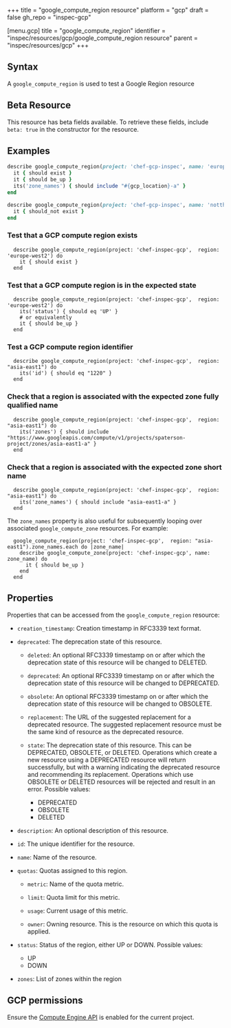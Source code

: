 +++
title = "google_compute_region resource"
platform = "gcp"
draft = false
gh_repo = "inspec-gcp"

[menu.gcp]
title = "google_compute_region"
identifier = "inspec/resources/gcp/google_compute_region resource"
parent = "inspec/resources/gcp"
+++

## Syntax

A `google_compute_region` is used to test a Google Region resource


## Beta Resource
This resource has beta fields available. To retrieve these fields, include `beta: true` in the constructor for the resource.

## Examples

```ruby
describe google_compute_region(project: 'chef-gcp-inspec', name: 'europe-west2') do
  it { should exist }
  it { should be_up }
  its('zone_names') { should include "#{gcp_location}-a" }
end

describe google_compute_region(project: 'chef-gcp-inspec', name: 'notthere') do
  it { should_not exist }
end

```
  ### Test that a GCP compute region exists
```
  describe google_compute_region(project: 'chef-inspec-gcp',  region: 'europe-west2') do
    it { should exist }
  end
```
  ### Test that a GCP compute region is in the expected state
```
  describe google_compute_region(project: 'chef-inspec-gcp',  region: 'europe-west2') do
    its('status') { should eq 'UP' }
    # or equivalently
    it { should be_up }
  end
```
  ### Test a GCP compute region identifier
```
  describe google_compute_region(project: 'chef-inspec-gcp',  region: "asia-east1") do
    its('id') { should eq "1220" }
  end
```
  ### Check that a region is associated with the expected zone fully qualified name
```
  describe google_compute_region(project: 'chef-inspec-gcp',  region: "asia-east1") do
    its('zones') { should include "https://www.googleapis.com/compute/v1/projects/spaterson-project/zones/asia-east1-a" }
  end
```
  ### Check that a region is associated with the expected zone short name
```
  describe google_compute_region(project: 'chef-inspec-gcp',  region: "asia-east1") do
    its('zone_names') { should include "asia-east1-a" }
  end
```

  The `zone_names` property is also useful for subsequently looping over associated `google_compute_zone` resources.  For example:
```
  google_compute_region(project: 'chef-inspec-gcp',  region: "asia-east1").zone_names.each do |zone_name|
    describe google_compute_zone(project: 'chef-inspec-gcp', name: zone_name) do
      it { should be_up }
    end
  end

```

## Properties

Properties that can be accessed from the `google_compute_region` resource:


  * `creation_timestamp`: Creation timestamp in RFC3339 text format.

  * `deprecated`: The deprecation state of this resource.

    * `deleted`: An optional RFC3339 timestamp on or after which the deprecation state of this resource will be changed to DELETED.

    * `deprecated`: An optional RFC3339 timestamp on or after which the deprecation state of this resource will be changed to DEPRECATED.

    * `obsolete`: An optional RFC3339 timestamp on or after which the deprecation state of this resource will be changed to OBSOLETE.

    * `replacement`: The URL of the suggested replacement for a deprecated resource. The suggested replacement resource must be the same kind of resource as the deprecated resource.

    * `state`: The deprecation state of this resource. This can be DEPRECATED, OBSOLETE, or DELETED. Operations which create a new resource using a DEPRECATED resource will return successfully, but with a warning indicating the deprecated resource and recommending its replacement. Operations which use OBSOLETE or DELETED resources will be rejected and result in an error.
    Possible values:
      * DEPRECATED
      * OBSOLETE
      * DELETED

  * `description`: An optional description of this resource.

  * `id`: The unique identifier for the resource.

  * `name`: Name of the resource.

  * `quotas`: Quotas assigned to this region.

    * `metric`: Name of the quota metric.

    * `limit`: Quota limit for this metric.

    * `usage`: Current usage of this metric.

    * `owner`: Owning resource. This is the resource on which this quota is applied.

  * `status`: Status of the region, either UP or DOWN.
  Possible values:
    * UP
    * DOWN

  * `zones`: List of zones within the region


## GCP permissions

Ensure the [Compute Engine API](https://console.cloud.google.com/apis/library/compute.googleapis.com/) is enabled for the current project.
